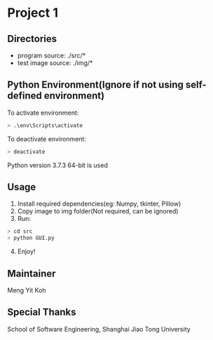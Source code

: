 # Project 1

## Directories

- program source: ./src/*
- test image source: ./img/*

## Python Environment(Ignore if not using self-defined environment)

To activate environment:  
```bash
> .\env\Scripts\activate
```

To deactivate environment:  
```bash
> deactivate
```

Python version 3.7.3 64-bit is used  

## Usage  

1. Install required dependencies(eg: Numpy, tkinter, Pillow)
2. Copy image to img folder(Not required, can be ignored)
3. Run:  
```python
> cd src
> python GUI.py
```
4. Enjoy!

## Maintainer  

Meng Yit Koh  

## Special Thanks  

School of Software Engineering, Shanghai Jiao Tong University